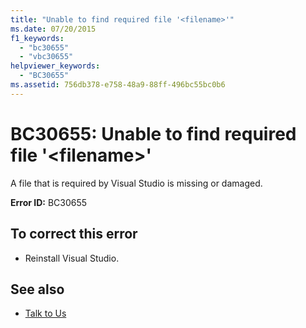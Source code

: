 ```yaml
---
title: "Unable to find required file '<filename>'"
ms.date: 07/20/2015
f1_keywords:
  - "bc30655"
  - "vbc30655"
helpviewer_keywords:
  - "BC30655"
ms.assetid: 756db378-e758-48a9-88ff-496bc55bc0b6
---
```

# BC30655: Unable to find required file '\<filename>'

A file that is required by Visual Studio is missing or damaged.

 **Error ID:** BC30655

## To correct this error

- Reinstall Visual Studio.

## See also

- [Talk to Us](/visualstudio/ide/feedback-options)
